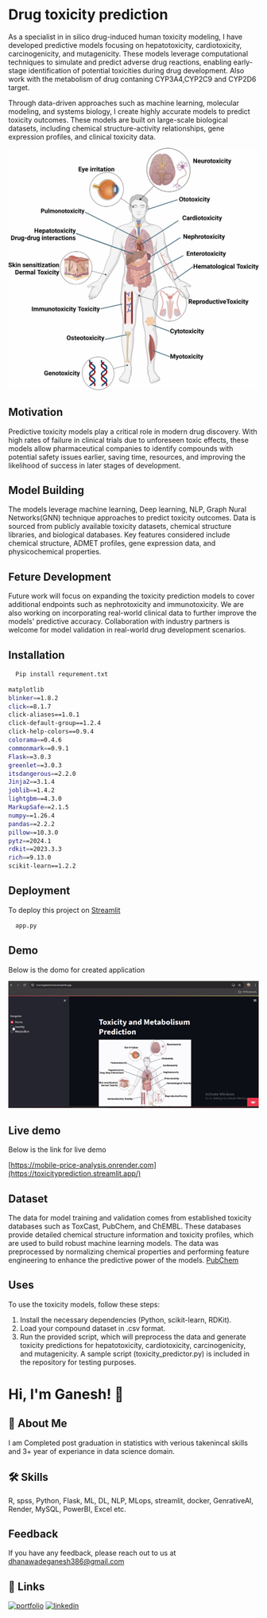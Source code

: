 
# Drug toxicity prediction

As a specialist in in silico drug-induced human toxicity modeling, I have developed predictive models focusing on hepatotoxicity, cardiotoxicity, carcinogenicity, and mutagenicity. These models leverage computational techniques to simulate and predict adverse drug reactions, enabling early-stage identification of potential toxicities during drug development. Also work with the metabolism of drug contaning CYP3A4,CYP2C9 and CYP2D6 target.

Through data-driven approaches such as machine learning, molecular modeling, and systems biology, I create highly accurate models to predict toxicity outcomes. These models are built on large-scale biological datasets, including chemical structure-activity relationships, gene expression profiles, and clinical toxicity data.

 ![Tox pic](images/toxicity.jpg)

## Motivation
Predictive toxicity models play a critical role in modern drug discovery. With high rates of failure in clinical trials due to unforeseen toxic effects, these models allow pharmaceutical companies to identify compounds with potential safety issues earlier, saving time, resources, and improving the likelihood of success in later stages of development.

## Model Building
The models leverage machine learning, Deep learning, NLP, Graph Nural Networks(GNN) technique approaches to predict toxicity outcomes. Data is sourced from publicly available toxicity datasets, chemical structure libraries, and biological databases. Key features considered include chemical structure, ADMET profiles, gene expression data, and physicochemical properties.

## Feture Development
Future work will focus on expanding the toxicity prediction models to cover additional endpoints such as nephrotoxicity and immunotoxicity. We are also working on incorporating real-world clinical data to further improve the models' predictive accuracy. Collaboration with industry partners is welcome for model validation in real-world drug development scenarios.


## Installation
```bash
  Pip install requrement.txt
```
```bash
matplotlib
blinker==1.8.2
click==8.1.7
click-aliases==1.0.1
click-default-group==1.2.4
click-help-colors==0.9.4
colorama==0.4.6
commonmark==0.9.1
Flask==3.0.3
greenlet==3.0.3
itsdangerous==2.2.0
Jinja2==3.1.4
joblib==1.4.2
lightgbm==4.3.0
MarkupSafe==2.1.5
numpy==1.26.4
pandas==2.2.2
pillow==10.3.0
pytz==2024.1
rdkit==2023.3.3
rich==9.13.0
scikit-learn==1.2.2

```
## Deployment

To deploy this project on [Streamlit]([https://dashboard.render.com/](https://streamlit.io/))

```bash
  app.py
```


## Demo

Below is the domo for created application

![New Project](demo11.gif)


## Live demo
Below is the link for live demo

[https://mobile-price-analysis.onrender.com](https://toxicityprediction.streamlit.app/)


## Dataset
The data for model training and validation comes from established toxicity databases such as ToxCast, PubChem, and ChEMBL. These databases provide detailed chemical structure information and toxicity profiles, which are used to build robust machine learning models. The data was preprocessed by normalizing chemical properties and performing feature engineering to enhance the predictive power of the models.
 [PubChem](https://pubchem.ncbi.nlm.nih.gov/)

    
## Uses

To use the toxicity models, follow these steps:
1. Install the necessary dependencies (Python, scikit-learn, RDKit).
2. Load your compound dataset in .csv format.
3. Run the provided script, which will preprocess the data and generate toxicity predictions for hepatotoxicity, cardiotoxicity, carcinogenicity, and mutagenicity.
A sample script (toxicity_predictor.py) is included in the repository for testing purposes.


# Hi, I'm Ganesh! 👋


## 🚀 About Me
I am Completed post graduation in statistics with verious takenincal skills and 3+ year of experiance in data science domain.


## 🛠 Skills
R, spss, Python, Flask, ML, DL, NLP, MLops, streamlit, docker, GenrativeAI, Render, MySQL, PowerBI, Excel etc.


## Feedback

If you have any feedback, please reach out to us at dhanawadeganesh386@gmail.com


## 🔗 Links
[![portfolio](https://img.shields.io/badge/my_portfolio-000?style=for-the-badge&logo=ko-fi&logoColor=white)](https://github.com/Ganeshdhanawade/Data-Science-Portfolio)
[![linkedin](https://img.shields.io/badge/linkedin-0A66C2?style=for-the-badge&logo=linkedin&logoColor=white)](https://www.linkedin.com/in/ganesh-dhanawade-47653b201/)




